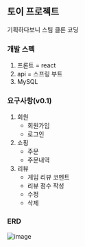 ## 토이 프로젝트

기획하다보니 스팀 클론 코딩



### 개발 스펙

1. 프론트 = react
2. api = 스프링 부트
3. MySQL



### 요구사항(v0.1)

1. 회원
   - 회원가입
   - 로그인
2. 쇼핑
   - 주문
   - 주문내역
3. 리뷰
   - 게임 리뷰 코멘트
   - 리뷰 점수 작성
   - 수정
   - 삭제



### ERD

![image](https://member-images.githubusercontent.com/37204770/154981060-c670c8d2-f383-4bf8-8e26-96d9d9825682.png)
